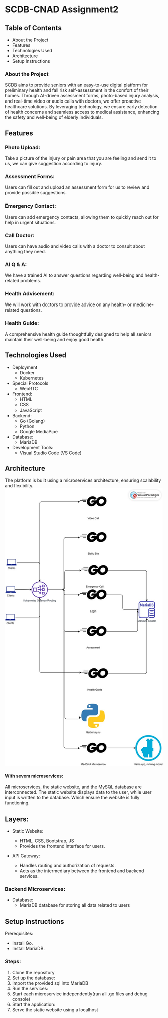 # SCDB-CNAD Assignment2
## Table of Contents
- About the Project
- Features
- Technologies Used
- Architecture
- Setup Instructions

### About the Project
SCDB aims to provide seniors with an easy-to-use digital platform for preliminary health and fall risk self-assessment in the comfort of their homes. Through AI-driven assessment forms, photo-based injury analysis, and real-time video or audio calls with doctors, we offer proactive healthcare solutions. By leveraging technology, we ensure early detection of health concerns and seamless access to medical assistance, enhancing the safety and well-being of elderly individuals.

## Features
### Photo Upload:
Take a picture of the injury or pain area that you are feeling and send it to us, we can give suggestion according to injury.
### Assessment Forms:
Users can fill out and upload an assessment form for us to review and provide possible suggestions.
### Emergency Contact:
Users can add emergency contacts, allowing them to quickly reach out for help in urgent situations.
### Call Doctor:
Users can have audio and video calls with a doctor to consult about anything they need.
### AI Q & A:
We have a trained AI to answer questions regarding well-being and health-related problems.
### Health Advisement:
We will work with doctors to provide advice on any health- or medicine-related questions.
### Health Guide:
A comprehensive health guide thoughtfully designed to help all seniors maintain their well-being and enjoy good health.

## Technologies Used
- Deployment
  - Docker
  - Kubernetes
- Special Protocols
  - WebRTC
- Frontend:
  - HTML
  - CSS 
  - JavaScript
- Backend:
  - Go (Golang)
  - Python
  - Google MediaPipe
- Database:
  - MariaDB
- Development Tools:
  - Visual Studio Code (VS Code)

## Architecture
The platform is built using a microservices architecture, ensuring scalability and flexibility.
![diagram](diagram.jpg)
#### With sevem microservices:
All microservices, the static website, and the MySQL database are interconnected. The static website displays data to the user, while user input is written to the database. Which ensure the website is fully functioning.

## Layers:
- Static Website:
  - HTML, CSS, Bootstrap, JS
  - Provides the frontend interface for users.

- API Gateway:
  - Handles routing and authorization of requests.
  - Acts as the intermediary between the frontend and backend services.

### Backend Microservices: 
- Database:
  - MariaDB database for storing all data related to users

## Setup Instructions
Prerequisites:
- Install Go.
- Install MariaDB.
### Steps:
1. Clone the repository
2. Set up the database:
3. Import the provided sql into MariaDB
4. Run the services:
5. Start each microservice independently(run all .go files and debug console)
6. Start the application:
7. Serve the static website using a localhost 

